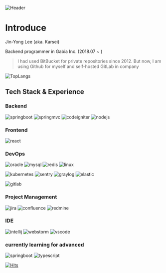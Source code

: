 ![Header](https://capsule-render.vercel.app/api?type=waving&color=auto&height=300&section=header&text=Welcome!&fontSize=90&animation=fadeIn&fontAlignY=38&desc=Karsei%20Github%20Profile&descAlignY=51&descAlign=62)

# Introduce

Jin-Yong Lee (aka. Karsei)

Backend programmer in Gabia Inc. (2018.07 ~ )

> I had used BitBucket for private repositories since 2012. But now, I am using Github for myself and self-hosted GitLab in company

![TopLangs](https://github-readme-stats.vercel.app/api/top-langs/?username=karsei&layout=compact&hide=c%23)

## Tech Stack & Experience

### Backend

![springboot](https://img.shields.io/badge/SpringBoot-6DB33F?style=for-the-badge&logo=SpringBoot&logoColor=white)
![springmvc](https://img.shields.io/badge/SpringMVC-6DB33F?style=for-the-badge&logo=Spring&logoColor=white)
![codeigniter](https://img.shields.io/badge/CodeIgniter-EF4223?style=for-the-badge&logo=CodeIgniter&logoColor=white)
![nodejs](https://img.shields.io/badge/NODEJS-339933?style=for-the-badge&logo=Node.js&logoColor=white)

### Frontend

![react](https://img.shields.io/badge/react-61DAFB?style=for-the-badge&logo=react&logoColor=black)

### DevOps

![oracle](https://img.shields.io/badge/oracle-F80000?style=for-the-badge&logo=oracle&logoColor=white)
![mysql](https://img.shields.io/badge/mysql-4479A1?style=for-the-badge&logo=mysql&logoColor=white)
![redis](https://img.shields.io/badge/Redis-DC382D?style=for-the-badge&logo=Redis&logoColor=white)
![linux](https://img.shields.io/badge/linux-FCC624?style=for-the-badge&logo=linux&logoColor=black)

![kubernetes](https://img.shields.io/badge/kubernetes-326CE5?style=for-the-badge&logo=Kubernetes&logoColor=black)
![sentry](https://img.shields.io/badge/sentry-362D59?style=for-the-badge&logo=Sentry&logoColor=black)
![graylog](https://img.shields.io/badge/graylog-FF3633?style=for-the-badge&logo=Graylog&logoColor=black)
![elastic](https://img.shields.io/badge/elasticsearch-005571?style=for-the-badge&logo=ElasticSearch&logoColor=black)

![gitlab](https://img.shields.io/badge/gitlab-FC6D26?style=for-the-badge&logo=GitLab&logoColor=white)

### Project Management

![jira](https://img.shields.io/badge/Jira-0052CC?style=for-the-badge&logo=Jira&logoColor=white)
![confluence](https://img.shields.io/badge/confluence-172B4D?style=for-the-badge&logo=Confluence&logoColor=black)
![redmine](https://img.shields.io/badge/redmine-B32024?style=for-the-badge&logo=Redmine&logoColor=black)

### IDE

![intellij](https://img.shields.io/badge/Intellij-000000?style=for-the-badge&logo=IntelliJIDEA&logoColor=white)
![webstorm](https://img.shields.io/badge/Webstorm-000000?style=for-the-badge&logo=WebStorm&logoColor=white)
![vscode](https://img.shields.io/badge/VSCODE-007ACC?style=for-the-badge&logo=VisualStudioCode&logoColor=black)

### currently learning for advanced

![springboot](https://img.shields.io/badge/SpringBoot-6DB33F?style=for-the-badge&logo=SpringBoot&logoColor=white)
![typescript](https://img.shields.io/badge/TypeScript-3178C6?style=for-the-badge&logo=Typescript&logoColor=white)

[![Hits](https://hits.seeyoufarm.com/api/count/incr/badge.svg?url=https%3A%2F%2Fgithub.com%2FKarsei&count_bg=%2379C83D&title_bg=%23555555&icon=github.svg&icon_color=%23E7E7E7&title=hits&edge_flat=false)](https://hits.seeyoufarm.com)
<!---
Karsei/Karsei is a ✨ special ✨ repository because its `README.md` (this file) appears on your GitHub profile.
You can click the Preview link to take a look at your changes.
--->
